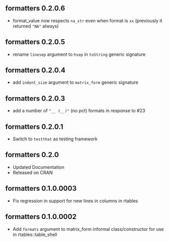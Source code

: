 ## formatters 0.2.0.6
 * format_value now respects `na_str` even when format is `xx` (previously it returned `"NA"` always)

## formatters 0.2.0.5
 * rename `linesep` argument to `hsep` in `toString` generic signature 

## formatters 0.2.0.4
 * add `indent_size` argument to `matrix_form` generic signature

## formatters 0.2.0.3
 * add a number of `"__ (__)"` (no pct) formats in response to #23

## formatters 0.2.0.1
 * Switch to `testthat` as testing framework

## formatters 0.2.0
 * Updated Documentation
 * Released on CRAN

## formatters 0.1.0.0003
 * Fix regression in support for new lines in columns in rtables

## formatters 0.1.0.0002
 * Add `formats` argument to matrix_form informal class/constructor for use in rtables::table_shell
